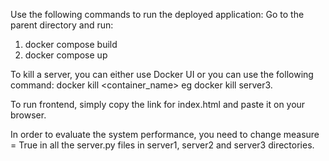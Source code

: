 Use the following commands to run the deployed application:
Go to the parent directory and run:
1. docker compose build
2. docker compose up

To kill a server, you can either use Docker UI or you can use the following command:
docker kill <container_name>
eg docker kill server3.

To run frontend, simply copy the link for index.html and paste it on your browser.

In order to evaluate the system performance, you need to change measure = True in all the server.py files
in server1, server2 and server3 directories.
